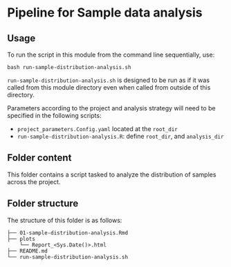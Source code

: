 # Pipeline for Sample data analysis

## Usage

To run the script in this module from the command line sequentially, use:

```
bash run-sample-distribution-analysis.sh
```

`run-sample-distribution-analysis.sh` is designed to be run as if it was called from this module directory even when called from outside of this directory.

Parameters according to the project and analysis strategy will need to be specified in the following scripts:
- `project_parameters.Config.yaml` located at the `root_dir`
- `run-sample-distribution-analysis.R`: define `root_dir`, and `analysis_dir`


## Folder content
This folder contains a script tasked to analyze the distribution of samples across the project.


## Folder structure 

The structure of this folder is as follows:

```
├── 01-sample-distribution-analysis.Rmd
├── plots
    └── Report_<Sys.Date()>.html
├── README.md
└── run-sample-distribution-analysis.sh
```